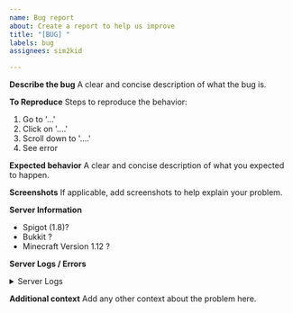 ```yaml
---
name: Bug report
about: Create a report to help us improve
title: "[BUG] "
labels: bug
assignees: sim2kid

---
```


**Describe the bug**
A clear and concise description of what the bug is.

**To Reproduce**
Steps to reproduce the behavior:
1. Go to '...'
2. Click on '....'
3. Scroll down to '....'
4. See error

**Expected behavior**
A clear and concise description of what you expected to happen.

**Screenshots**
If applicable, add screenshots to help explain your problem.

**Server Information**
 - Spigot (1.8)?
 - Bukkit ?
 - Minecraft Version 1.12 ?

**Server Logs / Errors**
<details>
<summary>Server Logs</summary>
<br>

```
Dump them in here!
```
</details>

**Additional context**
Add any other context about the problem here.
